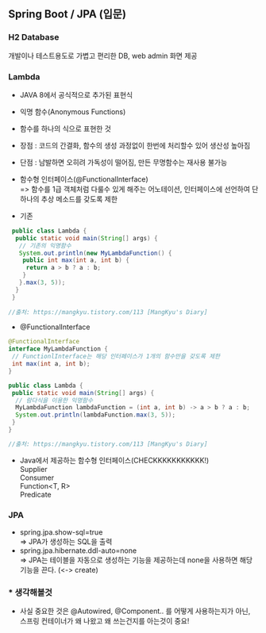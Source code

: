 ##  Spring Boot / JPA (입문)

### H2 Database
개발이나 테스트용도로 가볍고 편리한 DB, web admin 화면 제공

### Lambda
- JAVA 8에서 공식적으로 추가된 표현식
- 익명 함수(Anonymous Functions)
- 함수를 하나의 식으로 표현한 것
- 장점 : 코드의 간결화, 함수의 생성 과정없이 한번에 처리할수 있어 생산성 높아짐
- 단점 : 남발하면 오히려 가독성이 떨어짐, 만든 무명함수는 재사용 불가능
- 함수형 인터페이스(@FunctionalInterface)<br>
 => 함수를 1급 객체처럼 다룰수 있게 해주는 어노테이션, 인터페이스에 선언하여 단 하나의 추상 메소드를 갖도록 제한

- 기존
```java
 public class Lambda { 
  public static void main(String[] args) {
   // 기존의 익명함수 
   System.out.println(new MyLambdaFunction() {
    public int max(int a, int b) {
     return a > b ? a : b; 
    } 
   }.max(3, 5)); 
  } 
 }
 
//출처: https://mangkyu.tistory.com/113 [MangKyu's Diary]
```
- @FunctionalInterface
```java
@FunctionalInterface
interface MyLambdaFunction { 
 // FunctionlInterface는 해당 인터페이스가 1개의 함수만을 갖도록 제한
 int max(int a, int b);
} 

public class Lambda { 
 public static void main(String[] args) { 
  // 람다식을 이용한 익명함수 
  MyLambdaFunction lambdaFunction = (int a, int b) -> a > b ? a : b; 
  System.out.println(lambdaFunction.max(3, 5)); 
 } 
}

//출처: https://mangkyu.tistory.com/113 [MangKyu's Diary]
```

- Java에서 제공하는 함수형 인터페이스(CHECKKKKKKKKKKK!)<br>
Supplier<T><br>
Consumer<T><br>
Function<T, R><br>
Predicate<T>

### JPA
- spring.jpa.show-sql=true<br>
 => JPA가 생성하는 SQL을 출력
- spring.jpa.hibernate.ddl-auto=none<br>
 => JPA는 테이블을 자동으로 생성하는 기능을 제공하는데 none을 사용하면 해당 기능을 끈다. (<-> create)

### * 생각해볼것
- 사실 중요한 것은 @Autowired, @Component.. 를 어떻게 사용하는지가 아닌, 스프링 컨테이너가 왜 나왔고 왜 쓰는건지를 아는것이 중요!
